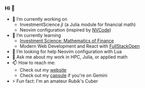 ### Hi 👋

- 🔭 I’m currently working on 
  - InvestmentScience.jl (a Julia module for financial math)
  - Neovim configuration (inspired by [NVCode](https://github.com/ChristianChiarulli/nvcode))
- 🌱 I’m currently learning 
  - [Investment Science: Mathematics of Finance](https://www.goodreads.com/book/show/17070421-investment-science)
  - Modern Web Development and React with [FullStackOpen](https://fullstackopen.com/)
- 🤔 I’m looking for help Neovim configuration with Lua
- 💬 Ask me about my work in HPC, Julia, or applied math
- 📫 How to reach me: 
  - Check out my [website](https://vaverka.gitlab.io/)
  - Check out my [capsule](https://tilde.team/~javak/) if you're on Gemini
- ⚡ Fun fact: I'm an amateur Rubik's Cuber

<!-- 
- 👯 I’m looking to collaborate on ... 
- 😄 Pronouns: ... 
-->
